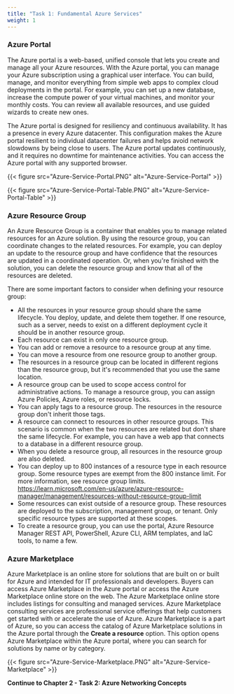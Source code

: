 ```yaml
---
title: "Task 1: Fundamental Azure Services"
weight: 1
---
```


### Azure Portal

The Azure portal is a web-based, unified console that lets you create and manage all your Azure resources. With the Azure portal, you can manage your Azure subscription using a graphical user interface. You can build, manage, and monitor everything from simple web apps to complex cloud deployments in the portal. For example, you can set up a new database, increase the compute power of your virtual machines, and monitor your monthly costs. You can review all available resources, and use guided wizards to create new ones.

The Azure portal is designed for resiliency and continuous availability. It has a presence in every Azure datacenter. This configuration makes the Azure portal resilient to individual datacenter failures and helps avoid network slowdowns by being close to users. The Azure portal updates continuously, and it requires no downtime for maintenance activities. You can access the Azure portal with any supported browser.

{{< figure src="Azure-Service-Portal.PNG" alt="Azure-Service-Portal" >}}

{{< figure src="Azure-Service-Portal-Table.PNG" alt="Azure-Service-Portal-Table" >}}

### Azure Resource Group

An Azure Resource Group is a container that enables you to manage related resources for an Azure solution. By using the resource group, you can coordinate changes to the related resources. For example, you can deploy an update to the resource group and have confidence that the resources are updated in a coordinated operation. Or, when you're finished with the solution, you can delete the resource group and know that all of the resources are deleted.

There are some important factors to consider when defining your resource group:

- All the resources in your resource group should share the same lifecycle. You deploy, update, and delete them together. If one resource, such as a server, needs to exist on a different deployment cycle it should be in another resource group.
- Each resource can exist in only one resource group.
- You can add or remove a resource to a resource group at any time.
- You can move a resource from one resource group to another group.
- The resources in a resource group can be located in different regions than the resource group, but it's recommended that you use the same location.
- A resource group can be used to scope access control for administrative actions. To manage a resource group, you can assign Azure Policies, Azure roles, or resource locks.
- You can apply tags to a resource group. The resources in the resource group don't inherit those tags.
- A resource can connect to resources in other resource groups. This scenario is common when the two resources are related but don't share the same lifecycle. For example, you can have a web app that connects to a database in a different resource group.
- When you delete a resource group, all resources in the resource group are also deleted.
- You can deploy up to 800 instances of a resource type in each resource group. Some resource types are exempt from the 800 instance limit. For more information, see resource group limits.  <https://learn.microsoft.com/en-us/azure/azure-resource-manager/management/resources-without-resource-group-limit>
- Some resources can exist outside of a resource group. These resources are deployed to the subscription, management group, or tenant. Only specific resource types are supported at these scopes.
- To create a resource group, you can use the portal, Azure Resource Manager REST API, PowerShell, Azure CLI, ARM templates, and IaC tools, to name a few.

### Azure Marketplace

Azure Marketplace is an online store for solutions that are built on or built for Azure and intended for IT professionals and developers. Buyers can access Azure Marketplace in the Azure portal or access the Azure Marketplace online store on the web. The Azure Marketplace online store includes listings for consulting and managed services. Azure Marketplace consulting services are professional service offerings that help customers get started with or accelerate the use of Azure.
Azure Marketplace is a part of Azure, so you can access the catalog of Azure Marketplace solutions in the Azure portal through the **Create a resource** option. This option opens Azure Marketplace within the Azure portal, where you can search for solutions by name or by category.

{{< figure src="Azure-Service-Marketplace.PNG" alt="Azure-Service-Marketplace" >}}

**Continue to Chapter 2 - Task 2: Azure Networking Concepts**